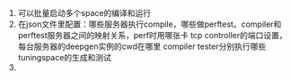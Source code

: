 1. 可以批量启动多个space的编译和运行
2. 在json文件里配置：哪些服务器执行compile，哪些做perftest。compiler和perftest服务器之间的映射关系，perf时用哪张卡
   tcp controller的端口设置， 每台服务器的deepgen实例的cwd在哪里
   compiler tester分别执行哪些tuningspace的生成和测试
3.
